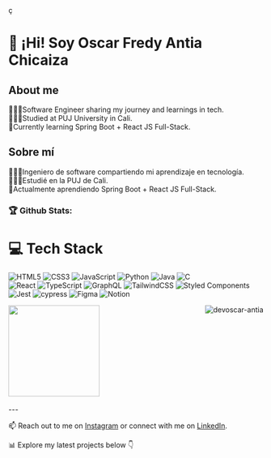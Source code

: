 <!-- Level 3: Add custom code -->ç
# 👋 ¡Hi! Soy Oscar Fredy Antia Chicaiza

## About me
👩🏻‍💻Software Engineer sharing my journey and learnings in tech.  
👨🏼‍🎓Studied at PUJ University in Cali.  
💭Currently learning Spring Boot + React JS Full-Stack.  

## Sobre mí
👩🏻‍💻Ingeniero de software compartiendo mi aprendizaje en tecnología.  
👨🏼‍🎓Estudié en la PUJ de Cali.  
💭Actualmente aprendiendo Spring Boot + React JS Full-Stack.  

### 🏆 Github Stats:

# 💻 Tech Stack
<!-- Badges from https://github.com/Ileriayo/markdown-badges -->
![HTML5](https://img.shields.io/badge/html5-%23E34F26.svg?style=for-the-badge&logo=html5&logoColor=white)
![CSS3](https://img.shields.io/badge/css3-%231572B6.svg?style=for-the-badge&logo=css3&logoColor=white)
![JavaScript](https://img.shields.io/badge/javascript-%23323330.svg?style=for-the-badge&logo=javascript&logoColor=%23F7DF1E)
![Python](https://img.shields.io/badge/python-3670A0?style=for-the-badge&logo=python&logoColor=ffdd54)
![Java](https://img.shields.io/badge/java-%23ED8B00.svg?style=for-the-badge&logo=openjdk&logoColor=white)
![C](https://img.shields.io/badge/c-%2300599C.svg?style=for-the-badge&logo=c&logoColor=white)<br/>
![React](https://img.shields.io/badge/react-%2320232a.svg?style=for-the-badge&logo=react&logoColor=%2361DAFB)
![TypeScript](https://img.shields.io/badge/typescript-%23007ACC.svg?style=for-the-badge&logo=typescript&logoColor=white)
![GraphQL](https://img.shields.io/badge/-GraphQL-E10098?style=for-the-badge&logo=graphql&logoColor=white)
![TailwindCSS](https://img.shields.io/badge/tailwindcss-%2338B2AC.svg?style=for-the-badge&logo=tailwind-css&logoColor=white)
![Styled Components](https://img.shields.io/badge/styled--components-DB7093?style=for-the-badge&logo=styled-components&logoColor=white)<br/>
![Jest](https://img.shields.io/badge/-jest-%23C21325?style=for-the-badge&logo=jest&logoColor=white)
![cypress](https://img.shields.io/badge/-cypress-%23E5E5E5?style=for-the-badge&logo=cypress&logoColor=058a5e)
![Figma](https://img.shields.io/badge/figma-%23F24E1E.svg?style=for-the-badge&logo=figma&logoColor=white)
![Notion](https://img.shields.io/badge/Notion-%23000000.svg?style=for-the-badge&logo=notion&logoColor=white)

<img align="right" src="https://github-readme-stats.vercel.app/api/top-langs/?username=devoscar-antia&langs_count=10&theme=tokyonight&layout=compact" alt="devoscar-antia" />

<!--
<img  align="center" src="https://github-readme-stats.vercel.app/api?username=devoscar-antia&show_icons=true&theme=radical" alt="Ashwani's GitHub Stats" /> -->

 <img  align="center"  height="180em" src="https://github-readme-stats-eight-theta.vercel.app/api?username=devoscar-antia&show_icons=true&theme=algolia&include_all_commits=true&count_private=true"/>

<br />
<br />
---

📫 Reach out to me on [Instagram](https://www.instagram.com/oscarantia/) or connect with me on [LinkedIn](https://www.linkedin.com/in/oscarantia/).

📊 Explore my latest projects below 👇

